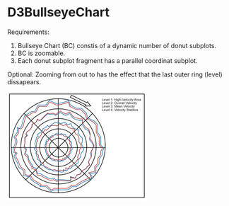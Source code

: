 # D3BullseyeChart

Requirements:
1. Bullseye Chart (BC) constis of a dynamic number of donut subplots.
2. BC is zoomable.
3. Each donut subplot fragment has a parallel coordinat subplot.

Optional: Zooming from out to has the effect that the last outer ring (level) dissapears. 

![Planned Bullseye Chart](planned_bc.png)
